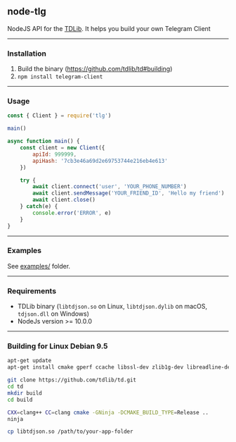 ## node-tlg

NodeJS API for the [TDLib](https://core.telegram.org/tdlib/getting-started). It helps you build your own Telegram Client

---

### Installation

1. Build the binary (https://github.com/tdlib/td#building)
2. `npm install telegram-client`

---

### Usage

```js
const { Client } = require('tlg')

main()

async function main() {
	const client = new Client({
		apiId: 999999, 
		apiHash: '7cb3e46a69d2e69753744e216eb4e613'
	})

	try {
		await client.connect('user', 'YOUR_PHONE_NUMBER')
		await client.sendMessage('YOUR_FRIEND_ID', 'Hello my friend')
		await client.close()
	} catch(e) {
		console.error('ERROR', e)
	}
}
```
---
### Examples
See [examples/](examples) folder.

---

### Requirements

- TDLib binary (`libtdjson.so` on Linux, `libtdjson.dylib` on macOS, `tdjson.dll` on Windows)
- NodeJs version >= 10.0.0
---

### Building for Linux Debian 9.5
```sh
apt-get update
apt-get install cmake gperf ccache libssl-dev zlib1g-dev libreadline-dev clang ninja-build

git clone https://github.com/tdlib/td.git
cd td  
mkdir build
cd build

CXX=clang++ CC=clang cmake -GNinja -DCMAKE_BUILD_TYPE=Release ..
ninja

cp libtdjson.so /path/to/your-app-folder
```
